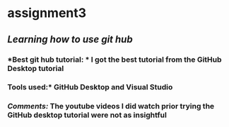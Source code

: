 # assignment3
## *Learning how to use git hub*
### *Best git hub tutorial: * I got the best tutorial from the GitHub Desktop tutorial
### Tools used:* GitHub Desktop and Visual Studio
### *Comments:* The youtube videos I did watch prior trying the GitHub desktop tutorial were not as insightful
